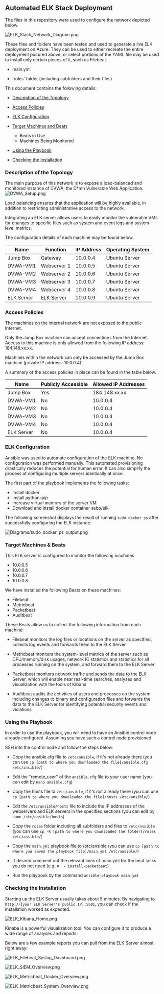 ## Automated ELK Stack Deployment

The files in this repository were used to configure the network depicted below.

![ELK_Stack_Network_Diagram.png](Diagrams/ELK_Stack_Network_Diagram.png)

These files and folders have been tested and used to generate a live ELK deployment on Azure. They can be used to either recreate the entire deployment pictured above, or select portions of the YAML file may be used to install only certain pieces of it, such as Filebeat.

  - main.yml

  - 'roles' folder (including subfolders and their files)

This document contains the following details:

- [Description of the Topology](#description-of-the-topology)

- [Access Policies](#access-policies)

- [ELK Configuration](#elk-configuration)

- [Target Machines and Beats](#target-machines-and-beats)
  - Beats in Use
  - Machines Being Monitored

- [Using the Playbook](#using-the-playbook)

- [Checking the Installation](#checking-the-installation)

### Description of the Topology

The main purpose of this network is to expose a load-balanced and monitored instance of DVWA, the D*mn Vulnerable Web Application.
![DVWA_Setup.png](Images/DVWA_Setup.png)

Load balancing ensures that the application will be highly available, in addition to restricting administrative access to the network.

Integrating an ELK server allows users to easily monitor the vulnerable VMs for changes to specific files such as system and event logs and system-level metrics.

The configuration details of each machine may be found below.

| Name       | Function    | IP Address | Operating System |
|------------|-------------|------------|------------------|
| Jump Box   | Gateway     | 10.0.0.4   | Ubuntu Server    |
| DVWA-VM1   | Webserver 1 | 10.0.0.5   | Ubuntu Server    |
| DVWA-VM2   | Webserver 2 | 10.0.0.6   | Ubuntu Server    |
| DVWA-VM3   | Webserver 3 | 10.0.0.7   | Ubuntu Server    |
| DVWA-VM4   | Webserver 4 | 10.0.0.8   | Ubuntu Server    |
| ELK Server | ELK Server  | 10.0.0.9   | Ubuntu Server    |


### Access Policies

The machines on the internal network are not exposed to the public Internet. 

Only the Jump Box machine can accept connections from the Internet. Access to this machine is only allowed from the following IP address: 184.148.xx.xx.

Machines within the network can only be accessed by the Jump Box machine (private IP address: 10.0.0.4).

A summary of the access policies in place can be found in the table below.

| Name       | Publicly Accessible | Allowed IP Addresses  |
|------------|---------------------|-----------------------|
| Jump Box   | Yes                 | 184.148.xx.xx         |
| DVWA-VM1   | No                  | 10.0.0.4              | 
| DVWA-VM2   | No                  | 10.0.0.4              |
| DVWA-VM3   | No                  | 10.0.0.4              |
| DVWA-VM4   | No                  | 10.0.0.4              |
| ELK Server | No                  | 10.0.0.4              |


### ELK Configuration

Ansible was used to automate configuration of the ELK machine. No configuration was performed manually. This automated provisioning drastically reduces the potential for human error. It can also simplify the process of configuring multiple servers identically at once.

The first part of the playbook implements the following tasks:

- Install docker
- Install python-pip
- Increase virtual memory of the server VM
- Download and install docker container sebp/elk

The following screenshot displays the result of running `sudo docker ps` after successfully configuring the ELK instance.

![Diagrams/sudo_docker_ps_output.png](Images/sudo_docker_ps_output.png)


### Target Machines & Beats

This ELK server is configured to monitor the following machines:

- 10.0.0.5
- 10.0.0.6
- 10.0.0.7
- 10.0.0.8

We have installed the following Beats on these machines:

- Filebeat
- Metricbeat
- Packetbeat
- Auditbeat

These Beats allow us to collect the following information from each machine:

- Filebeat monitors the log files or locations on the server as specified, collects log events and forwards them to the ELK Server

- Metricbeat monitors the system-level metrics of the server such as CPU/memory/disk usages, network IO statistics and statistics for all processes running on the system, and forward them to the ELK Server

- Packetbeat monitors network traffic and sends the data to the ELK Server, which will enable near real-time searches, analyses and visualization with the tools of Kibana

- Auditbeat audits the activities of users and processes on the system including changes to binary and configuration files and forwards the data to the ELK Server for identifying potential security events and violations


### Using the Playbook

In order to use the playbook, you will need to have an Ansible control node already configured. Assuming you have such a control node provisioned: 

SSH into the control node and follow the steps below:

- Copy the ansible.cfg file to `/etc/ansible`, if it's not already there (you can use `cp [path to where you downloaded the file]/ansible.cfg /etc/ansible/`)

- Edit the "remote_user" of the `ansible.cfg` file to your user name (you can edit by `nano ansible.cfg`)

- Copy the hosts file to `/etc/ansible`, if it's not already there (you can use `cp [path to where you downloaded the file]/hosts /etc/ansible/`)

- Edit the `/etc/ansible/hosts` file to include the IP addresses of the webservers and ELK servers in the specified sections (you can edit by `nano /etc/ansible/hosts`)

- Copy the `roles` folder including all subfolders and files to `/etc/ansible` (you can use `cp -R [path to where you downloaded the folder]/roles /etc/ansible/`)

- Copy the `main.yml` playbook file to /etc/ansible (you can use `cp [path to where you saved the playbook file]/main.yml /etc/ansible/`)

- If desired comment out the relevant lines of main.yml for the beat tasks you do not need (e.g. `#  - install-packetbeat`)

- Run the playbook by the command `ansible-playbook main.yml`


### Checking the Installation

Starting up the ELK Server usually takes about 5 minutes. By navigating to `http://[your ELK Server's public IP]:5601`, you can check if the installation worked as expected.

![ELK_Kibana_Home.png](Images/ELK_Kibana_Home.png)

Kinaba is a powerful visualization tool. You can configure it to produce a wide range of analyses and reports.

Below are a few example reports you can pull from the ELK Server almost right away:

![ELK_Filebeat_Syslog_Dashboard.png](Images/ELK_Filebeat_Syslog_Dashboard.png)

![ELK_SIEM_Overview.png](Images/ELK_SIEM_Overview.png)

![ELK_Metricbeat_Docker_Overview.png](Images/ELK_Metricbeat_Docker_Overview.png)

![ELK_Metricbeat_System_Overview.png](Images/ELK_Metricbeat_System_Overview.png)
